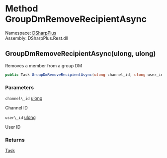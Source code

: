 # Method GroupDmRemoveRecipientAsync

Namespace: [DSharpPlus](DSharpPlus.md)  
Assembly: DSharpPlus.Rest.dll

## <a id="DSharpPlus_DiscordRestClient_GroupDmRemoveRecipientAsync_System_UInt64_System_UInt64_"></a>GroupDmRemoveRecipientAsync\(ulong, ulong\)

Removes a member from a group DM

```csharp
public Task GroupDmRemoveRecipientAsync(ulong channel_id, ulong user_id)
```

### Parameters

`channel\_id` [ulong](https://learn.microsoft.com/dotnet/api/system.uint64)

Channel ID

`user\_id` [ulong](https://learn.microsoft.com/dotnet/api/system.uint64)

User ID

### Returns

[Task](https://learn.microsoft.com/dotnet/api/system.threading.tasks.task)

